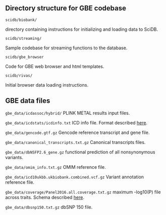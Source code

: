 ## Directory structure for GBE codebase

```
scidb/biobank/
```

directory containing instructions for initializing and loading data to SciDB.

```
scidb/streaming/
```

Sample codebase for streaming functions to the database. 

```
scidb/gbe_browser
```

Code for GBE web browser and html templates.

```
scidb/rivas/
```
Initial browser data loading instructions.

## GBE data files

`gbe_data/icdassoc/hybrid/` PLINK METAL results input files. 

`gbe_data/icdstats/icdinfo.txt` ICD info file. Format described [here](https://github.com/rivas-lab/GlobalBiobankEngine/tree/master/gbe_data/icdstats).

`gbe_data/gencode.gtf.gz` Gencode reference transcript and gene file.

`gbe_data/canonical_transcripts.txt.gz` Canonical transcripts files. 

`gbe_data/dbNSFP2.6_gene.gz` functional prediction of all nonsynonymous variants. 

`gbe_data/omim_info.txt.gz` OMIM reference file.

`gbe_data/icd10ukbb.ukbiobank.combined.vcf.gz` Variant annotation reference file. 

`gbe_data/coverage/Panel2016.all.coverage.txt.gz` maximum -log10(P) file across traits. Schema described [here](https://github.com/rivas-lab/GlobalBiobankEngine/blob/04771d9e9c9b978204607735d6a8dface6c7049a/scidb/gbe_browser/config.py#L751).

`gbe_data/dbsnp150.txt.gz` dbSNP 150 file.


